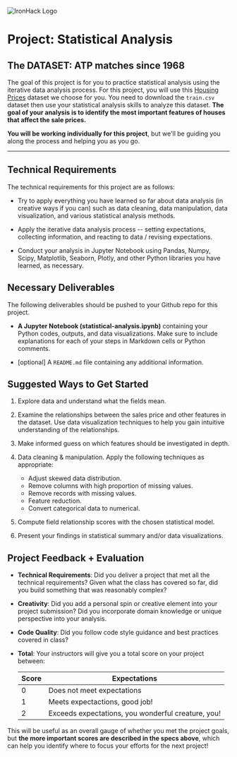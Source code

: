 ![IronHack Logo](https://ichef.bbci.co.uk/onesport/cps/800/cpsprodpb/E1A2/production/_105126775_tennis_bbc.jpg)

# Project: Statistical Analysis

## The DATASET: ATP matches since 1968

The goal of this project is for you to practice statistical analysis using the iterative data analysis process. For this project, you will use this [Housing Prices](https://www.kaggle.com/c/house-prices-advanced-regression-techniques/data) dataset we choose for you. You need to download the `train.csv` dataset then use your statistical analysis skills to analyze this dataset. **The goal of your analysis is to identify the most important features of houses that affect the sale prices.**

**You will be working individually for this project**, but we'll be guiding you along the process and helping you as you go. 

---

## Technical Requirements

The technical requirements for this project are as follows:

* Try to apply everything you have learned so far about data analysis (in creative ways if you can) such as data cleaning, data manipulation, data visualization, and various statistical analysis methods.

* Apply the iterative data analysis process -- setting expectations, collecting information, and reacting to data / revising expectations.

* Conduct your analysis in Jupyter Notebook using Pandas, Numpy, Scipy, Matplotlib, Seaborn, Plotly, and other Python libraries you have learned, as necessary.

## Necessary Deliverables

The following deliverables should be pushed to your Github repo for this project.

* **A Jupyter Notebook (statistical-analysis.ipynb)** containing your Python codes, outputs, and data visualizations. Make sure to include explanations for each of your steps in Markdown cells or Python comments.

* [optional] A `README.md` file containing any additional information.

## Suggested Ways to Get Started

1. Explore data and understand what the fields mean.

1. Examine the relationships between the sales price and other features in the dataset. Use data visualization techniques to help you gain intuitive understanding of the relationships.

1. Make informed guess on which features should be investigated in depth.

1. Data cleaning & manipulation. Apply the following techniques as appropriate:
    * Adjust skewed data distribution.
    * Remove columns with high proportion of missing values.
    * Remove records with missing values.
    * Feature reduction.
    * Convert categorical data to numerical.

1. Compute field relationship scores with the chosen statistical model.

1. Present your findings in statistical summary and/or data visualizations.

## Project Feedback + Evaluation

* __Technical Requirements__: Did you deliver a project that met all the technical requirements? Given what the class has covered so far, did you build something that was reasonably complex?

* __Creativity__: Did you add a personal spin or creative element into your project submission? Did you incorporate domain knowledge or unique perspective into your analysis.

* __Code Quality__: Did you follow code style guidance and best practices covered in class?

* __Total__: Your instructors will give you a total score on your project between:

    **Score**|**Expectations**
    -----|-----
    0|Does not meet expectations
    1|Meets expectactions, good job!
    2|Exceeds expectations, you wonderful creature, you!

This will be useful as an overall gauge of whether you met the project goals, but __the more important scores are described in the specs above__, which can help you identify where to focus your efforts for the next project!
